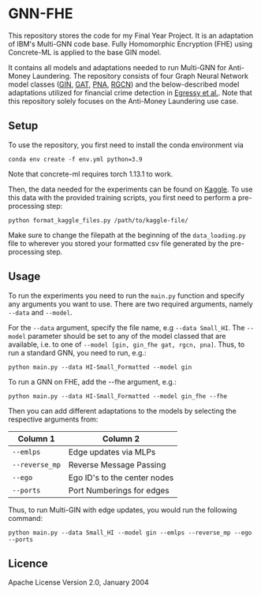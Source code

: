 # GNN-FHE
This repository stores the code for my Final Year Project. It is an adaptation of IBM's Multi-GNN code base. Fully Homomorphic Encryption (FHE) using Concrete-ML is applied to the base GIN model.

It contains all models and adaptations needed to run Multi-GNN for Anti-Money Laundering. The repository consists of four Graph Neural Network model classes ([GIN](https://arxiv.org/abs/1810.00826), [GAT](https://arxiv.org/abs/1710.10903), [PNA](https://arxiv.org/abs/2004.05718), [RGCN](https://arxiv.org/abs/1703.06103)) and the below-described model adaptations utilized for financial crime detection in [Egressy et al.](https://arxiv.org/abs/2306.11586). Note that this repository solely focuses on the Anti-Money Laundering use case.

## Setup
To use the repository, you first need to install the conda environment via 
```
conda env create -f env.yml python=3.9
```
Note that concrete-ml requires torch 1.13.1 to work.

Then, the data needed for the experiments can be found on [Kaggle](https://www.kaggle.com/datasets/ealtman2019/ibm-transactions-for-anti-money-laundering-aml/data). To use this data with the provided training scripts, you first need to perform a pre-processing step:
```
python format_kaggle_files.py /path/to/kaggle-file/
```
Make sure to change the filepath at the beginning of the `data_loading.py` file to wherever you stored your formatted csv file generated by the pre-processing step.


## Usage
To run the experiments you need to run the `main.py` function and specify any arguments you want to use. There are two required arguments, namely `--data` and `--model`. 

For the `--data` argument, specify the file name, e.g `--data Small_HI`. The `--model` parameter should be set to any of the model classed that are available, i.e. to one of `--model [gin, gin_fhe gat, rgcn, pna]`. 
Thus, to run a standard GNN, you need to run, e.g.:
```
python main.py --data HI-Small_Formatted --model gin
```
To run a GNN on FHE, add the --fhe argument, e.g.:
```
python main.py --data HI-Small_Formatted --model gin_fhe --fhe
```

Then you can add different adaptations to the models by selecting the respective arguments from:

<div align="center">

| Column 1       | Column 2                     |
| -------------- | ---------------------------- |
| `--emlps`      | Edge updates via MLPs        |
| `--reverse_mp` | Reverse Message Passing      |
| `--ego`        | Ego ID's to the center nodes |
| `--ports`      | Port Numberings for edges    |

</div>
Thus, to run Multi-GIN with edge updates, you would run the following command:

```
python main.py --data Small_HI --model gin --emlps --reverse_mp --ego --ports
```

## Licence
Apache License
Version 2.0, January 2004